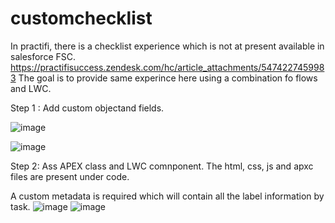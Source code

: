 # customchecklist
In practifi, there is a checklist experience which is not at present available in salesforce FSC. https://practifisuccess.zendesk.com/hc/article_attachments/5474227459983
The goal is to provide same experince here using a combination fo flows and LWC. 

Step 1 : Add custom objectand fields. 

![image](https://github.com/user-attachments/assets/f6b104a0-fb31-45eb-aa63-d66020cbb90c)

![image](https://github.com/user-attachments/assets/6b8fe11a-b236-46b8-bd1a-f5ef04a01845)


Step 2: Ass APEX class and LWC comnponent. 
The html, css, js and apxc files are present under code. 

A custom metadata is required which will contain all the label information by task. 
![image](https://github.com/user-attachments/assets/0f797b17-5584-47b7-8910-fa3a71a37170)
![image](https://github.com/user-attachments/assets/700a1bab-a384-4251-b201-3b1220a5cb3f)
